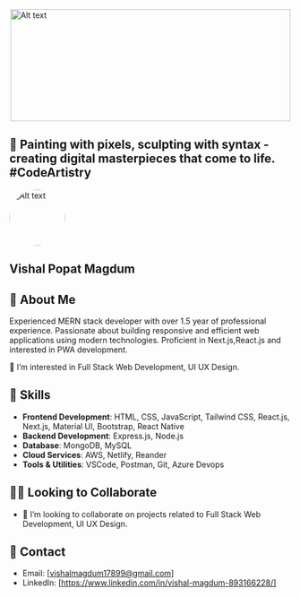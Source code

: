 <div style="display:flex;alig-items: center;justify-content:center">
  <img src="https://i.pinimg.com/originals/81/17/8b/81178b47a8598f0c81c4799f2cdd4057.gif" alt="Alt text" style="width:500px; height:200px">
</div>

## 🎨 Painting with pixels, sculpting with syntax - creating digital masterpieces that come to life. #CodeArtistry

 
<img src="https://drive.google.com/uc?export=view&id=1DJso5oEIGiJtyTjXfrGcHDWme2QoEMGh" alt="Alt text" style="width: 100px; border-radius: 50%;"> 

## Vishal Popat Magdum










## 📝 About Me
Experienced MERN stack developer with over 1.5 year of professional experience. Passionate about building responsive and efficient web applications using modern technologies. Proficient in Next.js,React.js and interested in PWA development. 

👀 I’m interested in Full Stack Web Development, UI UX Design. 

## 🚀 Skills
- **Frontend Development**: HTML, CSS, JavaScript, Tailwind CSS, React.js, Next.js, Material UI, Bootstrap, React Native
- **Backend Development**: Express.js, Node.js
- **Database**: MongoDB, MySQL
- **Cloud Services**: AWS, Netlify, Reander
- **Tools & Utilities**: VSCode, Postman, Git, Azure Devops

## 🤝🏼 Looking to Collaborate
- 💞️ I’m looking to collaborate on projects related to Full Stack Web Development, UI UX Design.

## 📧 Contact
- Email: [vishalmagdum17899@gmail.com]
- LinkedIn: [https://www.linkedin.com/in/vishal-magdum-893166228/]



<!---
VishalMagdum/VishalMagdum is a ✨ special ✨ repository because its `README.md` (this file) appears on your GitHub profile.
You can click the Preview link to take a look at your changes.
--->
